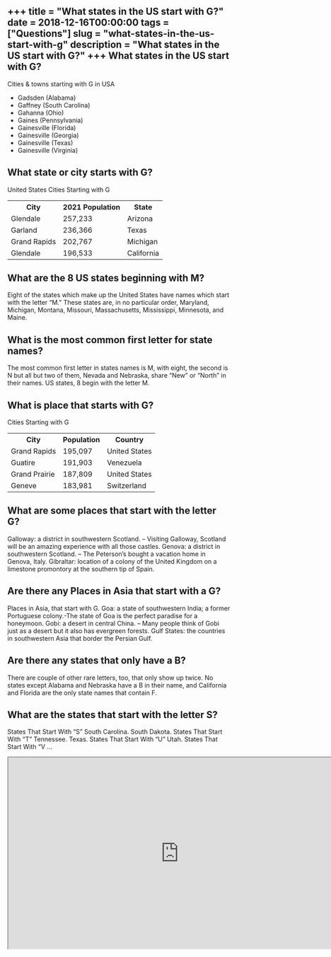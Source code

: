 +++
title = "What states in the US start with G?"
date = 2018-12-16T00:00:00
tags = ["Questions"]
slug = "what-states-in-the-us-start-with-g"
description = "What states in the US start with G?"
+++
What states in the US start with G?
-----------------------------------

Cities &amp; towns starting with G in USA

- Gadsden (Alabama)
- Gaffney (South Carolina)
- Gahanna (Ohio)
- Gaines (Pennsylvania)
- Gainesville (Florida)
- Gainesville (Georgia)
- Gainesville (Texas)
- Gainesville (Virginia)

What state or city starts with G?
---------------------------------

United States Cities Starting with G

<table><tr><th>City</th><th>2021 Population</th><th>State</th></tr><tr><td>Glendale</td><td>257,233</td><td>Arizona</td></tr><tr><td>Garland</td><td>236,366</td><td>Texas</td></tr><tr><td>Grand Rapids</td><td>202,767</td><td>Michigan</td></tr><tr><td>Glendale</td><td>196,533</td><td>California</td></tr></table>

What are the 8 US states beginning with M?
------------------------------------------

Eight of the states which make up the United States have names which start with the letter “M.” These states are, in no particular order, Maryland, Michigan, Montana, Missouri, Massachusetts, Mississippi, Minnesota, and Maine.

What is the most common first letter for state names?
-----------------------------------------------------

The most common first letter in states names is M, with eight, the second is N but all but two of them, Nevada and Nebraska, share “New” or “North” in their names. US states, 8 begin with the letter M.

What is place that starts with G?
---------------------------------

Cities Starting with G

<table><tr><th>City</th><th>Population</th><th>Country</th></tr><tr><td>Grand Rapids</td><td>195,097</td><td>United States</td></tr><tr><td>Guatire</td><td>191,903</td><td>Venezuela</td></tr><tr><td>Grand Prairie</td><td>187,809</td><td>United States</td></tr><tr><td>Geneve</td><td>183,981</td><td>Switzerland</td></tr></table>

What are some places that start with the letter G?
--------------------------------------------------

Galloway: a district in southwestern Scotland. – Visiting Galloway, Scotland will be an amazing experience with all those castles. Genova: a district in southwestern Scotland. – The Peterson’s bought a vacation home in Genova, Italy. Gibraltar: location of a colony of the United Kingdom on a limestone promontory at the southern tip of Spain.

Are there any Places in Asia that start with a G?
-------------------------------------------------

Places in Asia, that start with G. Goa: a state of southwestern India; a former Portuguese colony.-The state of Goa is the perfect paradise for a honeymoon. Gobi: a desert in central China. – Many people think of Gobi just as a desert but it also has evergreen forests. Gulf States: the countries in southwestern Asia that border the Persian Gulf.

Are there any states that only have a B?
----------------------------------------

There are couple of other rare letters, too, that only show up twice. No states except Alabama and Nebraska have a B in their name, and California and Florida are the only state names that contain F.

What are the states that start with the letter S?
-------------------------------------------------

States That Start With “S” South Carolina. South Dakota. States That Start With “T” Tennessee. Texas. States That Start With “U” Utah. States That Start With “V …

<iframe allow="accelerometer; autoplay; clipboard-write; encrypted-media; gyroscope; picture-in-picture" allowfullscreen="" class="__youtube_prefs__  epyt-is-override  no-lazyload" data-no-lazy="1" data-origheight="433" data-origwidth="770" data-skipgform_ajax_framebjll="" height="433" id="_ytid_72004" loading="lazy" src="https://www.youtube.com/embed/WtJd3OEDpBM?enablejsapi=1&autoplay=0&cc_load_policy=0&cc_lang_pref=&iv_load_policy=1&loop=0&modestbranding=0&rel=1&fs=1&playsinline=0&autohide=2&theme=dark&color=red&controls=1&" title="YouTube player" width="770"></iframe>